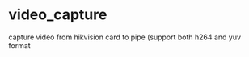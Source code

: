 video_capture
=============

capture video from hikvision card to pipe (support both h264 and yuv format
